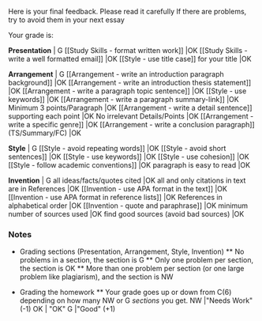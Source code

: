 
Here is your final feedback. Please read it carefully
If there are problems, try to avoid them in your next essay

Your grade is:

 __Presentation__ 															|<blue> G </blue>
[[Study Skills - format written work]] 										|<blue>OK</blue>
[[Study Skills - write a well formatted email]] 							|<blue>OK</blue>
[[Style - use title case]] for your title 									|<blue>OK</blue>

 __Arrangement__ 															|<blue> G </blue>
[[Arrangement - write an introduction paragraph background]] 				|<blue>OK</blue><red> </red>
[[Arrangement - write an introduction thesis statement]] 					|<blue>OK</blue><red> </red>
[[Arrangement - write a paragraph topic sentence]] 							|<blue>OK</blue><red> </red>
[[Style - use keywords]]  													|<blue>OK</blue><red> </red>
[[Arrangement - write a paragraph summary-link]] 							|<blue>OK</blue><red> </red>
Minimum 3 points/Paragraph 													|<blue>OK</blue><red> </red>
[[Arrangement - write a detail sentence]] supporting each point				|<blue>OK</blue><red> </red>
No irrelevant Details/Points  												|<blue>OK</blue><red> </red>
[[Arrangement - write a specific genre]]									|<blue>OK</blue><red> </red>
[[Arrangement - write a conclusion paragraph]] (TS/Summary/FC) 				|<blue>OK</blue><red> </red>

 __Style__ 																	|<blue> G </blue>
[[Style - avoid repeating words]] 											|<blue>OK</blue><red> </red>
[[Style - avoid short sentences]]											|<blue>OK</blue><red> </red>
[[Style - use keywords]] 													|<blue>OK</blue><red> </red>
[[Style - use cohesion]] 													|<blue>OK</blue><red> </red>
[[Style - follow academic conventions]] 									|<blue>OK</blue><red> </red>
paragraph is easy to read 												 	|<blue>OK</blue><red> </red>

 __Invention__ 																|<blue> G </blue>
all ideas/facts/quotes cited												|<blue>OK</blue><red> </red>
all and only citations in text are in References                            |<blue>OK</blue><red> </red>
[[Invention - use APA format in the text]]					  	            |<blue>OK</blue><red> </red>
[[Invention - use APA format in reference lists]]					  		|<blue>OK</blue><red> </red>
References in alphabetical order                                            |<blue>OK</blue><red> </red>
[[Invention - quote and paraphrase]] 					 					|<blue>OK</blue><red> </red>
minimum number of sources used 												|<blue>OK</blue><red> </red>
find good sources (avoid bad sources)										|<blue>OK</blue><red> </red>

### Notes
* Grading sections (Presentation, Arrangement, Style, Invention)
** No problems in a section, the section is <green>G</green>
** Only one problem per section, the section is <blue>OK</blue>
** More than one problem per section (or one large problem like plagiarism), and the section is <red>NW</red>

* Grading the homework
** Your grade goes up or down from C(6) depending on how many NW or G _sections_ you get.
<red>NW</red>       |"Needs Work" (-1)
<blue>OK</blue>     | "OK"
<green>G</green>    |"Good" (+1)
